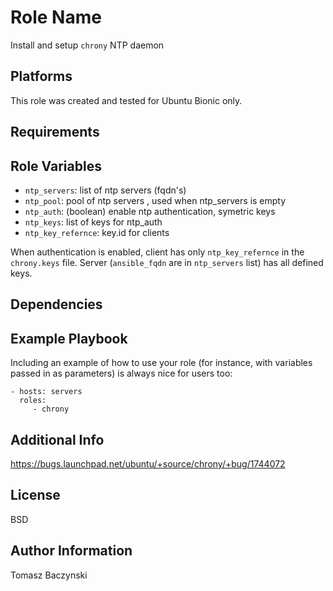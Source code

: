 Role Name
=========

Install and setup `chrony` NTP daemon

Platforms
---------

This role was created and tested for Ubuntu Bionic only.

Requirements
------------


Role Variables
--------------

- `ntp_servers`: list of ntp servers (fqdn's)
- `ntp_pool`: pool of ntp servers , used when ntp_servers is empty
- `ntp_auth`: (boolean) enable ntp authentication, symetric keys
- `ntp_keys`: list of keys for ntp_auth
- `ntp_key_refernce`: key.id for clients

When authentication is enabled, client has only `ntp_key_refernce` in the `chrony.keys` file. Server (`ansible_fqdn` are in `ntp_servers` list) has all defined keys.

Dependencies
------------


Example Playbook
----------------

Including an example of how to use your role (for instance, with variables passed in as parameters) is always nice for users too:

    - hosts: servers
      roles:
         - chrony

Additional Info
---------------

https://bugs.launchpad.net/ubuntu/+source/chrony/+bug/1744072


License
-------

BSD

Author Information
------------------

Tomasz Baczynski
